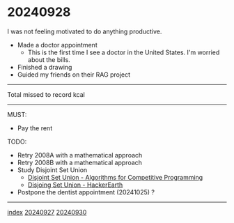 <head><meta name="viewport" content="width=device-width, initial-scale=1.0, user-scalable=yes" /><meta charset="UTF-8"></head>

# 20240928

I was not feeling motivated to do anything productive.

- Made a doctor appointment
	- This is the first time I see a doctor in the United States. I\'m worried about the bills.
- Finished a drawing
- Guided my friends on their RAG project

---

Total missed to record kcal

---

MUST:

- Pay the rent

TODO:

- Retry 2008A with a mathematical approach
- Retry 2008B with a mathematical approach
- Study Disjoint Set Union
	- [Disjoint Set Union - Algorithms for Competitive Programming](https://cp-algorithms.com/data_structures/disjoint_set_union.html)
	- [Disjoing Set Union - HackerEarth](https://www.hackerearth.com/practice/notes/abhinav92003/disjoint-set-union/)
- Postpone the dentist appointment (20241025) ?

---

[index](../../index.html)
[20240927](20240927.html)
[20240930](20240930.html)
